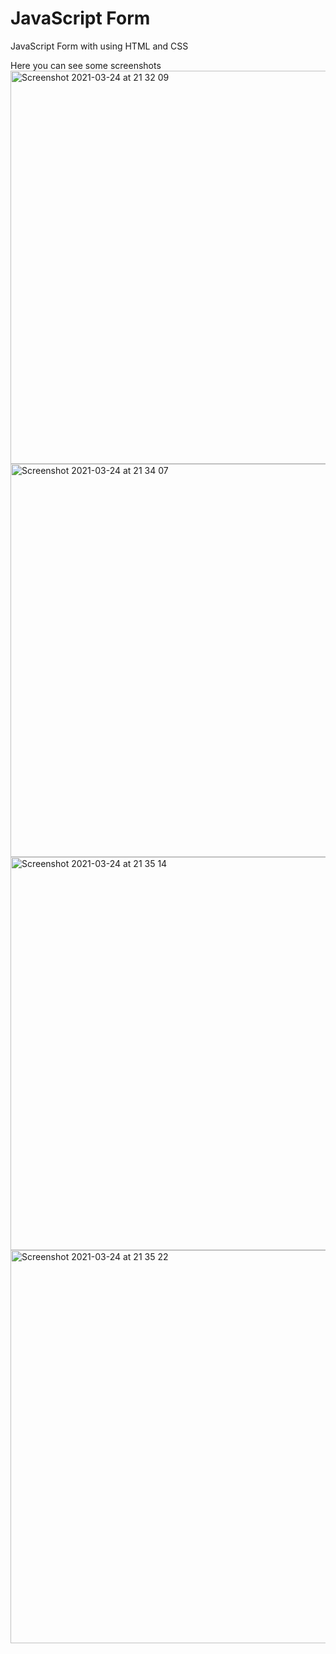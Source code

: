 # JavaScript Form
 JavaScript Form with using HTML and CSS

Here you can see some screenshots
<img width="629" alt="Screenshot 2021-03-24 at 21 32 09" src="https://user-images.githubusercontent.com/63982478/112385242-aba93e80-8cef-11eb-92f1-3bc4b5833076.png">
<img width="629" alt="Screenshot 2021-03-24 at 21 34 07" src="https://user-images.githubusercontent.com/63982478/112385248-acda6b80-8cef-11eb-99f7-fb274cc4f91b.png">
<img width="629" alt="Screenshot 2021-03-24 at 21 35 14" src="https://user-images.githubusercontent.com/63982478/112385254-ae0b9880-8cef-11eb-9759-374480ec5605.png">
<img width="629" alt="Screenshot 2021-03-24 at 21 35 22" src="https://user-images.githubusercontent.com/63982478/112385265-b19f1f80-8cef-11eb-8c28-4f995b36ad8b.png">
